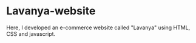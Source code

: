 # Lavanya-website

Here, I developed an e-commerce website called "Lavanya" using HTML, CSS and javascript.

